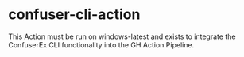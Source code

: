 # confuser-cli-action
This Action must be run on windows-latest and exists to integrate the ConfuserEx CLI functionality into the GH Action Pipeline.
